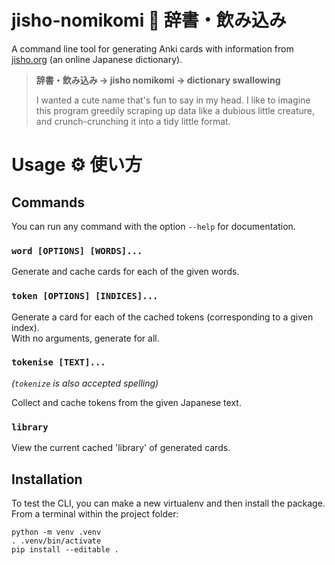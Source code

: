 # jisho-nomikomi 👹 辞書・飲み込み
A command line tool for generating Anki cards with information from [jisho.org](https://jisho.org/) (an online Japanese dictionary).

> **辞書・飲み込み → jisho nomikomi → dictionary swallowing**
>
> I wanted a cute name that's fun to say in my head.
> I like to imagine this program greedily scraping up data like a dubious little creature, and crunch-crunching it into a tidy little format.

# Usage ⚙️ 使い方
## Commands
You can run any command with the option `--help` for documentation.
### `word [OPTIONS] [WORDS]...`
Generate and cache cards for each of the given words.

### `token [OPTIONS] [INDICES]...`
Generate a card for each of the cached tokens (corresponding to a given index).  
With no arguments, generate for all.

### `tokenise [TEXT]...`
*(`tokenize` is also accepted spelling)*

Collect and cache tokens from the given Japanese text.

### `library`
View the current cached 'library' of generated cards.

## Installation
To test the CLI, you can make a new virtualenv and then install the package. From a terminal within the project folder:
```
python -m venv .venv
. .venv/bin/activate
pip install --editable .
```

